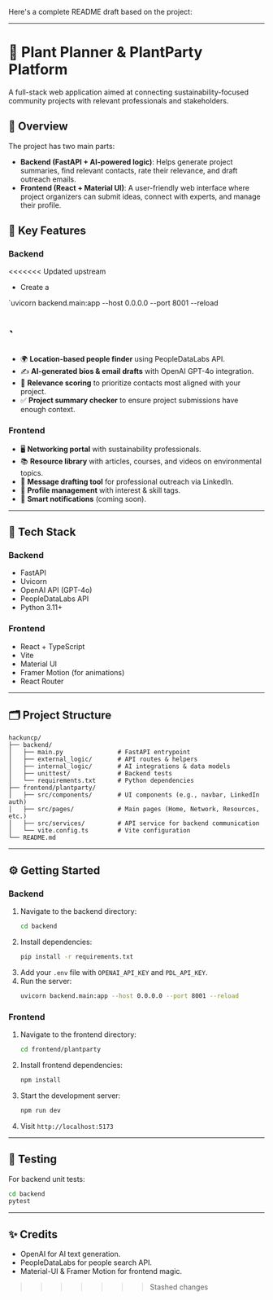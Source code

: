 Here's a complete README draft based on the project:

---

# 🌱 Plant Planner & PlantParty Platform

A full-stack web application aimed at connecting sustainability-focused community projects with relevant professionals and stakeholders. 

## 🚀 Overview

The project has two main parts:

- **Backend (FastAPI + AI-powered logic)**: Helps generate project summaries, find relevant contacts, rate their relevance, and draft outreach emails.
- **Frontend (React + Material UI)**: A user-friendly web interface where project organizers can submit ideas, connect with experts, and manage their profile.

## 🎯 Key Features

### Backend
<<<<<<< Updated upstream
- Create a

`uvicorn backend.main:app --host 0.0.0.0 --port 8001 --reload

`
=======
- 🌍 **Location-based people finder** using PeopleDataLabs API.
- ✍️ **AI-generated bios & email drafts** with OpenAI GPT-4o integration.
- 🧠 **Relevance scoring** to prioritize contacts most aligned with your project.
- ✅ **Project summary checker** to ensure project submissions have enough context.

### Frontend
- 🖥️ **Networking portal** with sustainability professionals.
- 📚 **Resource library** with articles, courses, and videos on environmental topics.
- 📨 **Message drafting tool** for professional outreach via LinkedIn.
- 🧩 **Profile management** with interest & skill tags.
- 🔔 **Smart notifications** (coming soon).

---

## 🧩 Tech Stack

### Backend
- FastAPI
- Uvicorn
- OpenAI API (GPT-4o)
- PeopleDataLabs API
- Python 3.11+

### Frontend
- React + TypeScript
- Vite
- Material UI
- Framer Motion (for animations)
- React Router

---

## 🗂️ Project Structure

```
hackuncp/
├── backend/
│   ├── main.py               # FastAPI entrypoint
│   ├── external_logic/       # API routes & helpers
│   ├── internal_logic/       # AI integrations & data models
│   ├── unittest/             # Backend tests
│   └── requirements.txt      # Python dependencies
├── frontend/plantparty/
│   ├── src/components/       # UI components (e.g., navbar, LinkedIn auth)
│   ├── src/pages/            # Main pages (Home, Network, Resources, etc.)
│   ├── src/services/         # API service for backend communication
│   └── vite.config.ts        # Vite configuration
└── README.md
```

---

## ⚙️ Getting Started

### Backend

1. Navigate to the backend directory:
   ```bash
   cd backend
   ```
2. Install dependencies:
   ```bash
   pip install -r requirements.txt
   ```
3. Add your `.env` file with `OPENAI_API_KEY` and `PDL_API_KEY`.
4. Run the server:
   ```bash
   uvicorn backend.main:app --host 0.0.0.0 --port 8001 --reload
   ```

### Frontend

1. Navigate to the frontend directory:
   ```bash
   cd frontend/plantparty
   ```
2. Install frontend dependencies:
   ```bash
   npm install
   ```
3. Start the development server:
   ```bash
   npm run dev
   ```
4. Visit `http://localhost:5173`

---

## 🧪 Testing

For backend unit tests:
```bash
cd backend
pytest
```


---

## ✨ Credits
- OpenAI for AI text generation.
- PeopleDataLabs for people search API.
- Material-UI & Framer Motion for frontend magic.
>>>>>>> Stashed changes
